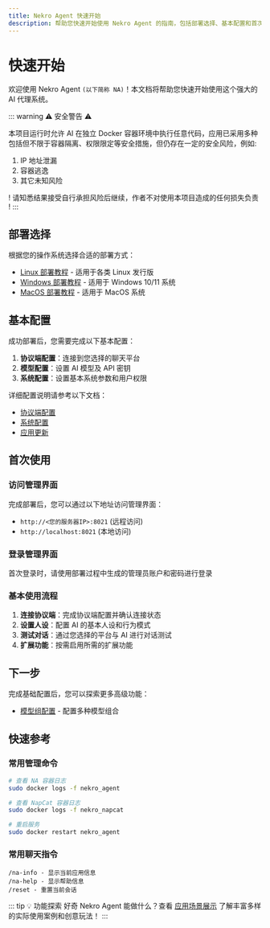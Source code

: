 ```yaml
---
title: Nekro Agent 快速开始
description: 帮助您快速开始使用 Nekro Agent 的指南，包括部署选择、基本配置和首次使用的详细步骤
---
```


# 快速开始

欢迎使用 Nekro Agent `(以下简称 NA)`！本文档将帮助您快速开始使用这个强大的 AI 代理系统。

::: warning ⚠ 安全警告 ⚠

本项目运行时允许 AI 在独立 Docker 容器环境中执行任意代码，应用已采用多种包括但不限于容器隔离、权限限定等安全措施，但仍存在一定的安全风险，例如:

1. IP 地址泄漏
2. 容器逃逸
3. 其它未知风险

! 请知悉结果接受自行承担风险后继续，作者不对使用本项目造成的任何损失负责 !
:::

## 部署选择

根据您的操作系统选择合适的部署方式：

- [Linux 部署教程](/docs/02_quick_start/deploy/linux) - 适用于各类 Linux 发行版
- [Windows 部署教程](/docs/02_quick_start/deploy/windows) - 适用于 Windows 10/11 系统
- [MacOS 部署教程](/docs/02_quick_start/deploy/macos) - 适用于 MacOS 系统

## 基本配置

成功部署后，您需要完成以下基本配置：

1. **协议端配置**：连接到您选择的聊天平台
2. **模型配置**：设置 AI 模型及 API 密钥
3. **系统配置**：设置基本系统参数和用户权限

详细配置说明请参考以下文档：

- [协议端配置](/docs/02_quick_start/config/protocol)
- [系统配置](/docs/02_quick_start/config/system)
- [应用更新](/docs/02_quick_start/config/update)

## 首次使用

### 访问管理界面

完成部署后，您可以通过以下地址访问管理界面：

- `http://<您的服务器IP>:8021` (远程访问)
- `http://localhost:8021` (本地访问)

### 登录管理界面

首次登录时，请使用部署过程中生成的管理员账户和密码进行登录

### 基本使用流程

1. **连接协议端**：完成协议端配置并确认连接状态
2. **设置人设**：配置 AI 的基本人设和行为模式
3. **测试对话**：通过您选择的平台与 AI 进行对话测试
4. **扩展功能**：按需启用所需的扩展功能

## 下一步

完成基础配置后，您可以探索更多高级功能：

- [模型组配置](/docs/03_advanced/model_config) - 配置多种模型组合

## 快速参考

### 常用管理命令

```bash
# 查看 NA 容器日志
sudo docker logs -f nekro_agent

# 查看 NapCat 容器日志
sudo docker logs -f nekro_napcat

# 重启服务
sudo docker restart nekro_agent
```

### 常用聊天指令

```
/na-info - 显示当前应用信息
/na-help - 显示帮助信息
/reset - 重置当前会话
```

::: tip 💡 功能探索
好奇 Nekro Agent 能做什么？查看 [应用场景展示](/docs/01_intro/application_scenarios) 了解丰富多样的实际使用案例和创意玩法！
:::

